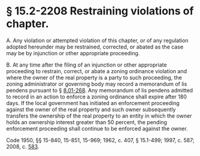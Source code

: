 # § 15.2-2208 Restraining violations of chapter.

<p>A. Any violation or attempted violation of this chapter, or of any regulation adopted hereunder may be restrained, corrected, or abated as the case may be by injunction or other appropriate proceeding.</p><p>B. At any time after the filing of an injunction or other appropriate proceeding to restrain, correct, or abate a zoning ordinance violation and where the owner of the real property is a party to such proceeding, the zoning administrator or governing body may record a memorandum of lis pendens pursuant to § <a href='http://law.lis.virginia.gov/vacode/8.01-268/'>8.01-268</a>. Any memorandum of lis pendens admitted to record in an action to enforce a zoning ordinance shall expire after 180 days. If the local government has initiated an enforcement proceeding against the owner of the real property and such owner subsequently transfers the ownership of the real property to an entity in which the owner holds an ownership interest greater than 50 percent, the pending enforcement proceeding shall continue to be enforced against the owner.</p><p>Code 1950, §§ 15-840, 15-851, 15-969; 1962, c. 407, § 15.1-499; 1997, c. 587; 2008, c. <a href='http://lis.virginia.gov/cgi-bin/legp604.exe?081+ful+CHAP0583'>583</a>.</p>